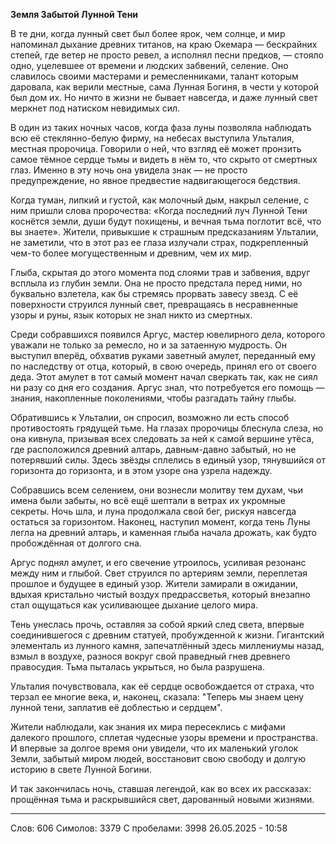 **Земля Забытой Лунной Тени**

В те дни, когда лунный свет был более ярок, чем солнце, и мир напоминал дыхание древних титанов, на краю Окемара — бескрайних степей, где ветер не просто ревел, а исполнял песни предков, — стояло одно, уцелевшее от времени и людских забвений, селение. Оно славилось своими мастерами и ремесленниками, талант которым даровала, как верили местные, сама Лунная Богиня, в чести у которой был дом их. Но ничто в жизни не бывает навсегда, и даже лунный свет меркнет под натиском невидимых сил.

В один из таких ночных часов, когда фаза луны позволяла наблюдать всю её стеклянно-белую фирму, на небесах выступила Ульталия, местная пророчица. Говорили о ней, что взгляд её может пронзить самое тёмное сердце тьмы и видеть в нём то, что скрыто от смертных глаз. Именно в эту ночь она увидела знак — не просто предупреждение, но явное предвестие надвигающегося бедствия.

Когда туман, липкий и густой, как молочный дым, накрыл селение, с ним пришли слова пророчества: «Когда последний луч Лунной Тени коснётся земли, души будут похищены, и вечная тьма поглотит всё, что вы знаете». Жители, привыкшие к страшным предсказаниям Ульталии, не заметили, что в этот раз ее глаза излучали страх, подкрепленный чем-то более могущественным и древним, чем их мир.

Глыба, скрытая до этого момента под слоями трав и забвения, вдруг всплыла из глубин земли. Она не просто предстала перед ними, но буквально взлетела, как бы стремясь прорвать завесу звезд. С её поверхности струился лунный свет, превращаясь в несравненные узоры и руны, язык которых не знал никто из смертных.

Среди собравшихся появился Аргус, мастер ювелирного дела, которого уважали не только за ремесло, но и за затаенную мудрость. Он выступил вперёд, обхватив руками заветный амулет, переданный ему по наследству от отца, который, в свою очередь, принял его от своего деда. Этот амулет в тот самый момент начал сверкать так, как не сиял ни разу со дня его создания. Аргус знал, что потребуется его помощь — знания, накопленные поколениями, чтобы разгадать тайну глыбы.

Обратившись к Ульталии, он спросил, возможно ли есть способ противостоять грядущей тьме. На глазах пророчицы блеснула слеза, но она кивнула, призывая всех следовать за ней к самой вершине утёса, где расположился древний алтарь, давным-давно забытый, но не потерявший силы. Здесь звёзды сплелись в единый узор, тянувшийся от горизонта до горизонта, и в этом узоре она узрела надежду.

Собравшись всем селением, они вознесли молитву тем духам, чьи имена были забыты, но всё ещё шептали в ветрах их укромные секреты. Ночь шла, и луна продолжала свой бег, рискуя навсегда остаться за горизонтом. Наконец, наступил момент, когда тень Луны легла на древний алтарь, и каменная глыба начала дрожать, как будто пробождённая от долгого сна.

Аргус поднял амулет, и его свечение утроилось, усиливая резонанс между ним и глыбой. Свет струился по артериям земли, переплетая прошлое и будущее в единый узор. Жители замирали в ожидании, вдыхая кристально чистый воздух предрассветья, который внезапно стал ощущаться как усиливающее дыхание целого мира. 

Тень унеслась прочь, оставляя за собой яркий след света, впервые соединившегося с древним статуей, пробужденной к жизни. Гигантский элементаль из лунного камня, запечатлённый здесь миллениумы назад, взмыл в воздухе, разнося вокруг свой праведный гнев древнего правосудия. Тьма пыталась укрыться, но была разрушена. 

Ульталия почувствовала, как её сердце освобождается от страха, что терзал ее многие века, и, наконец, сказала: "Теперь мы знаем цену лунной тени, заплатив её доблестью и сердцем".

Жители наблюдали, как знания их мира пересеклись с мифами далекого прошлого, сплетая чудесные узоры времени и пространства. И впервые за долгое время они увидели, что их маленький уголок Земли, забытый миром людей, восстановит свою свободу и долгую историю в свете Лунной Богини.

И так закончилась ночь, ставшая легендой, как во всех их рассказах: прощённая тьма и раскрывшийся свет, дарованный новыми жизнями.

***
Слов: 606
Симолов: 3379
С пробелами: 3998
26.05.2025 - 10:58